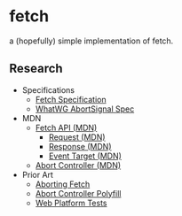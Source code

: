 # fetch
a (hopefully) simple implementation of fetch. 

## Research

* Specifications
  * [Fetch Specification](https://fetch.spec.whatwg.org/)
  * [WhatWG AbortSignal Spec](https://dom.spec.whatwg.org/#interface-AbortSignal)
* MDN
  * [Fetch API (MDN)](https://developer.mozilla.org/en-US/docs/Web/API/Fetch_API)
    * [Request (MDN)](https://developer.mozilla.org/en-US/docs/Web/API/Request)
    * [Response (MDN)](https://developer.mozilla.org/en-US/docs/Web/API/Response/Response)
    * [Event Target (MDN)](https://developer.mozilla.org/en-US/docs/Web/API/EventTarget)
  * [Abort Controller (MDN)](https://developer.mozilla.org/en-US/docs/Web/API/AbortController)
* Prior Art
  * [Aborting Fetch](https://github.com/whatwg/fetch/pull/523)
  * [Abort Controller Polyfill](https://github.com/mo/abortcontroller-polyfill)
  * [Web Platform Tests](https://github.com/web-platform-tests/wpt/tree/master/fetch)